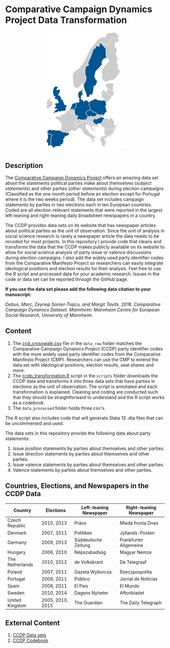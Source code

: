 # Comparative Campaign Dynamics Project Data Transformation

<p align="center">
<img src="figures/countries.png" width="250">
</p>

## Description

The [Comparative Campaign Dynamics Project](https://www.mzes.uni-mannheim.de/d7/en/datasets/comparative-campaign-dynamics-dataset) offers an amazing data set about the statements political parties make about themselves (*subject statements*) and other parties (*other statements*) during election campaigns (Classified as the one month period before an election except for Portugal where it is the two weeks period). The data set includes campaign statements by parties in two elections each in ten European countries. Coded are all election-relevant statements that were reported in the largest left-leaning and right-leaning daily broadsheet newspapers in a country. 

The CCDP provides data sets on its website that has newspaper articles about political parties as the unit of observation. Since the unit of analysis in social science research is rarely a newspaper article the data needs to be recoded for most projects. In this repository I provide code that cleans and transforms the data that the CCDP makes publicly available on its website to allow for social science analysis of party issue or valence discussions during election campaigns. I also add the widely used party identifier codes from the Comparative Manifesto Project so researchers can easily integrate ideological positions and election results for their analysis. Feel free to use the R script and processed data for your academic research. Issues in the code or data set can be reported through the GitHub page. 

**If you use the data set please add the following data citation to your manuscript:**

*Debus, Marc, Zeynep Somer-Topcu, and Margit Tavits. 2018. Comparative Campaign Dynamics Dataset. Mannheim: Mannheim Centre for European Social Research, University of Mannheim.*


## Content
1. The [ccd_crosswalk.csv](./data_raw/ccd_crosswalk.csv) file in the ``data_raw`` folder matches the Comparative Campaign Dynamics Project (CCDP) party identifier codes with the more widely used party identifier codes from the Comparative Manifesto Project (CMP). Researchers can use the CMP to extend the data set with ideological positions, election results, seat shares and more. 
2. The [ccdp_transformation.R](./scripts/ccdp_transformation.R) script in the ``scripts`` folder downloads the CCDP data and transforms it into three data sets that have parties in elections as the unit of observation. The script is annotated and each transformation is explained. Cleaning and coding are conducted such that they should be straightforward to understand and the R script works as a codebook. 
3. The ``data_processed`` folder holds three csv's. 

The R script also includes code that will generate Stata 13 .dta files that can be uncommented and used.

The data sets in this repository provide the following data about party statements:
1. Issue position statements by parties about themselves and other parties.
2. Issue direction statements by parties about themselves and other parties.
3. Issue valence statements by parties about themselves and other parties.
4. Valence statements by parties about themselves and other parties.


## Countries, Elections, and Newspapers in the CCDP Data
| Country  |  Elections | Left-leaning Newspaper  | Right-leaning Newspaper  |
|---|---|---|---|
|Czech Republic |2010, 2013 |Právo |Mladá fronta Dnes |
|Denmark |2007, 2011 |Politiken |Jyllands-Posten |
|Germany |2009, 2013 | Süddeutsche Zeitung | Frankfurter Allgemeine |
|Hungary  | 2006, 2010|Népszabadság |Magyar Nemze |
|The Netherlands  | 2010, 2012 |de Volkskrant |De Telegraaf |
|Poland | 2007, 2011 |Gazeta Wyborcza | Rzeczpospolita|
|Portugal | 2009, 2011 | Público| Jornal de Notícias|
|Spain | 2008, 2011  |El País |El Mundo |
|Sweden |2010, 2014 | Dagens Nyheter| Aftonbladet|
|United Kingdom | 2005, 2010, 2015 | The Guardian| The Daily Telegraph |

## External Content
1. [CCDP Data sets](https://www.mzes.uni-mannheim.de/d7/en/datasets/comparative-campaign-dynamics-dataset)
2. [CCDP Codebook](http://www.mzes.uni-mannheim.de/publications/wp/wp-167.pdf)